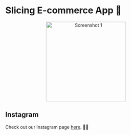 # Slicing E-commerce App 👟

<div align="center">
  <img src="https://i.postimg.cc/DzWt4FVn/Jepretan-Layar-2023-06-11-pukul-21-42-38.png" alt="Screenshot 1" width="250">
</div>

## Instagram
Check out our Instagram page [here](https://www.instagram.com/p/CtWpzL-BcmX/). 📸👟

